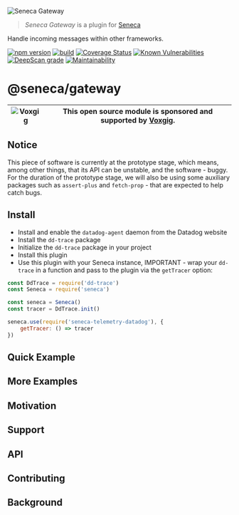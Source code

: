 ![Seneca Gateway](http://senecajs.org/files/assets/seneca-logo.png)

> _Seneca Gateway_ is a plugin for [Seneca](http://senecajs.org)

Handle incoming messages within other frameworks.

[![npm version](https://img.shields.io/npm/v/@seneca/gateway.svg)](https://npmjs.com/package/@seneca/gateway)
[![build](https://github.com/senecajs/seneca-gateway/actions/workflows/build.yml/badge.svg)](https://github.com/senecajs/seneca-gateway/actions/workflows/build.yml)
[![Coverage Status](https://coveralls.io/repos/github/senecajs/seneca-gateway/badge.svg?branch=main)](https://coveralls.io/github/senecajs/seneca-gateway?branch=main)
[![Known Vulnerabilities](https://snyk.io/test/github/senecajs/seneca-gateway/badge.svg)](https://snyk.io/test/github/senecajs/seneca-gateway)
[![DeepScan grade](https://deepscan.io/api/teams/5016/projects/19453/branches/505563/badge/grade.svg)](https://deepscan.io/dashboard#view=project&tid=5016&pid=19453&bid=505563)
[![Maintainability](https://api.codeclimate.com/v1/badges/9d54b38a991fe7b92a43/maintainability)](https://codeclimate.com/github/senecajs/seneca-gateway/maintainability)

# @seneca/gateway

| ![Voxgig](https://www.voxgig.com/res/img/vgt01r.png) | This open source module is sponsored and supported by [Voxgig](https://www.voxgig.com). |
| ---------------------------------------------------- | --------------------------------------------------------------------------------------- |

## Notice

This piece of software is currently at the prototype stage, which means, among other things, that its API can be unstable,
and the software - buggy. For the duration of the prototype stage, we will also be using some auxiliary packages such as
`assert-plus` and `fetch-prop` - that are expected to help catch bugs.


## Install

- Install and enable the `datadog-agent` daemon from the Datadog website
- Install the `dd-trace` package
- Initialize the `dd-trace` package in your project
- Install this plugin
- Use this plugin with your Seneca instance, IMPORTANT - wrap your `dd-trace` in a function and pass to the plugin via the `getTracer` option:
```javascript
const DdTrace = require('dd-trace')
const Seneca = require('seneca')

const seneca = Seneca()
const tracer = DdTrace.init()

seneca.use(require('seneca-telemetry-datadog'), {
	getTracer: () => tracer
})
```


## Quick Example

## More Examples

## Motivation

## Support

## API

## Contributing

## Background
